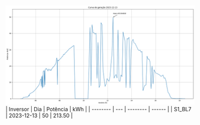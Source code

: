 ![My Image](13_12_2023-S1_BL7.png)
| Inversor | Dia | Potência | kWh    |
| -------- | --- | -------- | ------ |
| S1_BL7       | 2023-12-13  | 50       | 213.50 |